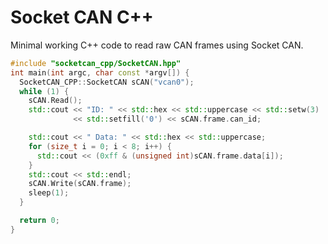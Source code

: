 # Socket CAN C++  

Minimal working C++ code to read raw CAN frames using Socket CAN.  

```c++
#include "socketcan_cpp/SocketCAN.hpp"
int main(int argc, char const *argv[]) {
  SocketCAN_CPP::SocketCAN sCAN("vcan0");
  while (1) {
    sCAN.Read();
    std::cout << "ID: " << std::hex << std::uppercase << std::setw(3)
              << std::setfill('0') << sCAN.frame.can_id;

    std::cout << " Data: " << std::hex << std::uppercase;
    for (size_t i = 0; i < 8; i++) {
      std::cout << (0xff & (unsigned int)sCAN.frame.data[i]);
    }
    std::cout << std::endl;
    sCAN.Write(sCAN.frame);
    sleep(1);
  }

  return 0;
}

```

